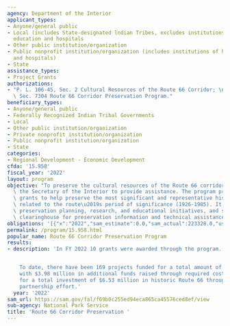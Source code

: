 ```yaml
---
agency: Department of the Interior
applicant_types:
- Anyone/general public
- Local (includes State-designated lndian Tribes, excludes institutions of higher
  education and hospitals
- Other public institution/organization
- Public nonprofit institution/organization (includes institutions of higher education
  and hospitals)
- State
assistance_types:
- Project Grants
authorizations:
- "P. L. 106-45, Sec. 2 Cultural Resources of the Route 66 Corridor; \nP.L. 111-11,\
  \ Sec. 7304 Route 66 Corridor Preservation Program."
beneficiary_types:
- Anyone/general public
- Federally Recognized Indian Tribal Governments
- Local
- Other public institution/organization
- Private nonprofit institution/organization
- Public nonprofit institution/organization
- State
categories:
- Regional Development - Economic Development
cfda: '15.958'
fiscal_year: '2022'
layout: program
objective: "To preserve the cultural resources of the Route 66 corridor and to authorize\
  \ the Secretary of the Interior to provide assistance. The program provides cost-share\
  \ grants to help preserve the most significant and representative historic sites\
  \ related to the route\u2019s period of significance (1926-1985). It also assists\
  \ preservation planning, research, and educational initiatives, and serves as a\
  \ clearinghouse for preservation information and technical assistance."
obligations: '[{"x":"2022","sam_estimate":0.0,"sam_actual":223328.0,"usa_spending_actual":223328.25},{"x":"2023","sam_estimate":166000.0,"sam_actual":0.0,"usa_spending_actual":138248.66},{"x":"2024","sam_estimate":150000.0,"sam_actual":0.0,"usa_spending_actual":0.0}]'
permalink: /program/15.958.html
popular_name: Route 66 Corridor Preservation Program
results:
- description: 'In FY 2022 10 grants were awarded through the program.


    To date, there have been 169 projects funded for a total amount of of $2.55 million,
    with $3.98 million in additional funds raised through required cost-share match
    for a total investment of $6.53 million in historic Route 66 through this public-private
    partnership effort.'
  year: '2022'
sam_url: https://sam.gov/fal/f69b0c255ed94eca865ca45576ced8ef/view
sub-agency: National Park Service
title: 'Route 66 Corridor Preservation '
---
```

